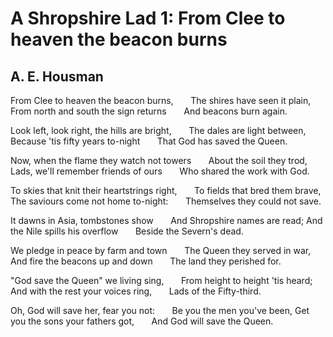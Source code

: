# A Shropshire Lad  1: From Clee to heaven the beacon burns
## A. E. Housman
From Clee to heaven the beacon burns,
      The shires have seen it plain,
From north and south the sign returns
      And beacons burn again.

Look left, look right, the hills are bright,
      The dales are light between,
Because 'tis fifty years to-night
      That God has saved the Queen.

Now, when the flame they watch not towers
      About the soil they trod,
Lads, we'll remember friends of ours
      Who shared the work with God.

To skies that knit their heartstrings right,
      To fields that bred them brave,
The saviours come not home to-night:
      Themselves they could not save.

It dawns in Asia, tombstones show
      And Shropshire names are read;
And the Nile spills his overflow
      Beside the Severn's dead.

We pledge in peace by farm and town
      The Queen they served in war,
And fire the beacons up and down
      The land they perished for.

"God save the Queen" we living sing,
      From height to height 'tis heard;
And with the rest your voices ring,
      Lads of the Fifty-third.

Oh, God will save her, fear you not:
      Be you the men you've been,
Get you the sons your fathers got,
      And God will save the Queen.